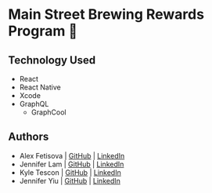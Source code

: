 # Main Street Brewing Rewards Program 🍺

## Technology Used

- React
- React Native
- Xcode
- GraphQL
  - GraphCool

## Authors

- Alex Fetisova | [GitHub](https://github.com/alexfts) | [LinkedIn](https://www.linkedin.com/in/fetisova/)
- Jennifer Lam | [GitHub](https://github.com/nejmal) | [LinkedIn](https://www.linkedin.com/in/jenniferlam-/)
- Kyle Tescon | [GitHub](https://github.com/kyltec) | [LinkedIn](https://www.linkedin.com/in/kyle-tecson-9b6952175/)
- Jennifer Yiu | [GitHub](https://github.com/jenjjy) | [LinkedIn](https://www.linkedin.com/in/jennifer-yiu-12145836/)

